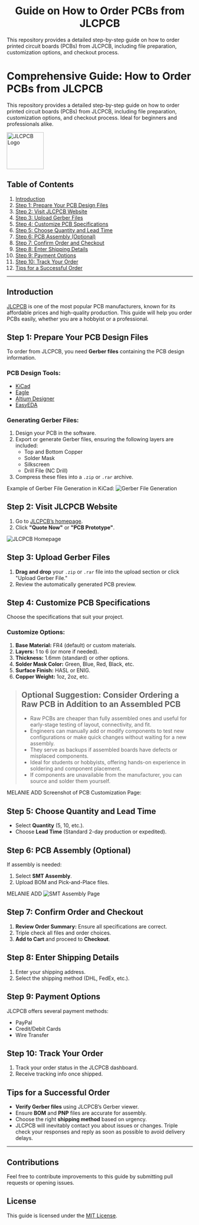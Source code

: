 <h1 align="center">Guide on How to Order PCBs from JLCPCB</h1>
This repository provides a detailed step-by-step guide on how to order printed circuit boards (PCBs) from JLCPCB, including file preparation, customization options, and checkout process.

# Comprehensive Guide: How to Order PCBs from JLCPCB

This repository provides a detailed step-by-step guide on how to order printed circuit boards (PCBs) from JLCPCB, including file preparation, customization options, and checkout process. Ideal for beginners and professionals alike.

<img src="https://yt3.googleusercontent.com/mzNAZW4JBGk9HfqrtFrhxo2qW52ahd6rktd2CXyKYhaBUPKbE7r55NzvPytmrk-kvxshCn2HRw=s900-c-k-c0x00ffffff-no-rj" alt="JLCPCB Logo" width="100">

## Table of Contents
1. [Introduction](#introduction)
2. [Step 1: Prepare Your PCB Design Files](#step-1-prepare-your-pcb-design-files)
3. [Step 2: Visit JLCPCB Website](#step-2-visit-jlcpcb-website)
4. [Step 3: Upload Gerber Files](#step-3-upload-gerber-files)
5. [Step 4: Customize PCB Specifications](#step-4-customize-pcb-specifications)
6. [Step 5: Choose Quantity and Lead Time](#step-5-choose-quantity-and-lead-time)
7. [Step 6: PCB Assembly (Optional)](#step-6-pcb-assembly-optional)
8. [Step 7: Confirm Order and Checkout](#step-7-confirm-order-and-checkout)
9. [Step 8: Enter Shipping Details](#step-8-enter-shipping-details)
10. [Step 9: Payment Options](#step-9-payment-options)
11. [Step 10: Track Your Order](#step-10-track-your-order)
12. [Tips for a Successful Order](#tips-for-a-successful-order)

---

## Introduction
[JLCPCB](https://jlcpcb.com) is one of the most popular PCB manufacturers, known for its affordable prices and high-quality production. This guide will help you order PCBs easily, whether you are a hobbyist or a professional.


## Step 1: Prepare Your PCB Design Files

To order from JLCPCB, you need **Gerber files** containing the PCB design information.

### PCB Design Tools:
- [KiCad](https://www.kicad.org/)
- [Eagle](https://www.autodesk.com/products/eagle/overview)
- [Altium Designer](https://www.altium.com/)
- [EasyEDA](https://easyeda.com/)

### Generating Gerber Files:
1. Design your PCB in the software.
2. Export or generate Gerber files, ensuring the following layers are included:
   - Top and Bottom Copper
   - Solder Mask
   - Silkscreen
   - Drill File (NC Drill)
3. Compress these files into a `.zip` or `.rar` archive.

Example of Gerber File Generation in KiCad:
![Gerber File Generation](https://upload.wikimedia.org/wikipedia/commons/5/5b/KiCad_Gerber_Generation.png)

## Step 2: Visit JLCPCB Website
1. Go to [JLCPCB’s homepage](https://jlcpcb.com).
2. Click **"Quote Now"** or **"PCB Prototype"**.

![JLCPCB Homepage](https://jlcpcb.com/assets/index-banner/hero-bg.jpg)


## Step 3: Upload Gerber Files
1. **Drag and drop** your `.zip` or `.rar` file into the upload section or click "Upload Gerber File."
2. Review the automatically generated PCB preview.

## Step 4: Customize PCB Specifications
Choose the specifications that suit your project.

### Customize Options:
1. **Base Material:** FR4 (default) or custom materials.
2. **Layers:** 1 to 6 (or more if needed).
3. **Thickness:** 1.6mm (standard) or other options.
4. **Solder Mask Color:** Green, Blue, Red, Black, etc.
5. **Surface Finish:** HASL or ENIG.
6. **Copper Weight:** 1oz, 2oz, etc.

 > ## Optional Suggestion: Consider Ordering a Raw PCB in Addition to an Assembled PCB
 > - Raw PCBs are cheaper than fully assembled ones and useful for early-stage testing of layout, connectivity, and fit.
 > - Engineers can manually add or modify components to test new configurations or make quick changes without waiting for a new assembly.
 > - They serve as backups if assembled boards have defects or misplaced components.
 > - Ideal for students or hobbyists, offering hands-on experience in soldering and component placement.
 > - If components are unavailable from the manufacturer, you can source and solder them yourself.


MELANIE ADD Screenshot of PCB Customization Page:


## Step 5: Choose Quantity and Lead Time
- Select **Quantity** (5, 10, etc.).
- Choose **Lead Time** (Standard 2-day production or expedited).


## Step 6: PCB Assembly (Optional)
If assembly is needed:
1. Select **SMT Assembly**.
2. Upload BOM and Pick-and-Place files.
   
MELANIE ADD ![SMT Assembly Page](https://jlcpcb.com/assets/assembly/assembly-process.jpg)


## Step 7: Confirm Order and Checkout
1. **Review Order Summary:** Ensure all specifications are correct.
2. Triple check all files and order choices.
3. **Add to Cart** and proceed to **Checkout**.


## Step 8: Enter Shipping Details
1. Enter your shipping address.
2. Select the shipping method (DHL, FedEx, etc.).


## Step 9: Payment Options
JLCPCB offers several payment methods:
- PayPal
- Credit/Debit Cards
- Wire Transfer


## Step 10: Track Your Order
1. Track your order status in the JLCPCB dashboard.
2. Receive tracking info once shipped.


## Tips for a Successful Order
- **Verify Gerber files** using JLCPCB’s Gerber viewer.
- Ensure **BOM** and **PNP** files are accurate for assembly.
- Choose the right **shipping method** based on urgency.
- JLCPCB will inevitably contact you about issues or changes. Triple check your responses and reply as soon as possible to avoid delivery delays.
  
---

## Contributions
Feel free to contribute improvements to this guide by submitting pull requests or opening issues.

## License
This guide is licensed under the [MIT License](LICENSE).


